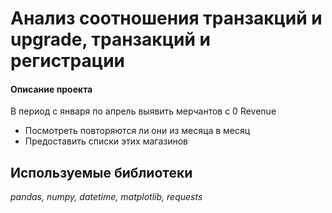 # Анализ соотношения транзакций и upgrade, транзакций и регистрации

#### Описание проекта
В период с января по апрель выявить мерчантов с 0 Revenue
- Посмотреть повторяются ли они из месяца в месяц
- Предоставить списки этих магазинов
## Используемые библиотеки
*pandas, numpy, datetime, matplotlib, requests*


